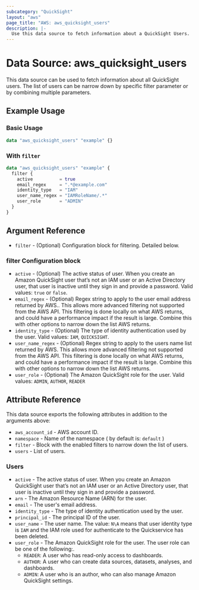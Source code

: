 ```yaml
---
subcategory: "QuickSight"
layout: "aws"
page_title: "AWS: aws_quicksight_users"
description: |-
  Use this data source to fetch information about a QuickSight Users.
---
```


# Data Source: aws_quicksight_users

This data source can be used to fetch information about all QuickSight users.
The list of users can be narrow down by specific filter parameter or by combining multiple parameters.

## Example Usage

### Basic Usage

```terraform
data "aws_quicksight_users" "example" {}
```

### With `filter`

```terraform
data "aws_quicksight_users" "example" {
  filter {
    active          = true
    email_regex     = ".*@example.com"
    identity_type   = "IAM"
    user_name_regex = "IAMRoleName/.*"
    user_role       = "ADMIN"
  }
}
```

## Argument Reference

* `filter` - (Optional) Configuration block for filtering. Detailed below.

### filter Configuration block

* `active` - (Optional) The active status of user. When you create an Amazon QuickSight user that’s not an IAM user or an Active Directory user, that user is inactive until they sign in and provide a password. Valid values: `true` or `false`.
* `email_regex` - (Optional) Regex string to apply to the user email address returned by AWS.. This allows more advanced filtering not supported from the AWS API. This filtering is done locally on what AWS returns, and could have a performance impact if the result is large. Combine this with other options to narrow down the list AWS returns.
* `identity_type` - (Optional) The type of identity authentication used by the user. Valid values: `IAM`, `QUICKSIGHT`.
* `user_name_regex` - (Optional) Regex string to apply to the users name list returned by AWS. This allows more advanced filtering not supported from the AWS API. This filtering is done locally on what AWS returns, and could have a performance impact if the result is large. Combine this with other options to narrow down the list AWS returns.
* `user_role` - (Optional) The Amazon QuickSight role for the user. Valid values: `ADMIN`, `AUTHOR`, `READER`

## Attribute Reference

This data source exports the following attributes in addition to the arguments above:

* `aws_account_id` - AWS account ID.
* `namespace` - Name of the namespace ( by default is: `default` )
* `filter` - Block with the enabled filters to narrow down the list of users.
* `users` - List of users.

### Users

* `active` - The active status of user. When you create an Amazon QuickSight user that’s not an IAM user or an Active Directory user, that user is inactive until they sign in and provide a password.
* `arn` - The Amazon Resource Name (ARN) for the user.
* `email` - The user's email address.
* `identity_type` - The type of identity authentication used by the user.
* `principal_id` - The principal ID of the user.
* `user_name` - The user name. The value: `N\A` means that user identity type is `IAM` and the IAM role used for authenticate to the Quickservice has been deleted.  
* `user_role` - The Amazon QuickSight role for the user. The user role can be one of the following:.
    - `READER`: A user who has read-only access to dashboards.
    - `AUTHOR`: A user who can create data sources, datasets, analyses, and dashboards.
    - `ADMIN`: A user who is an author, who can also manage Amazon QuickSight settings.
